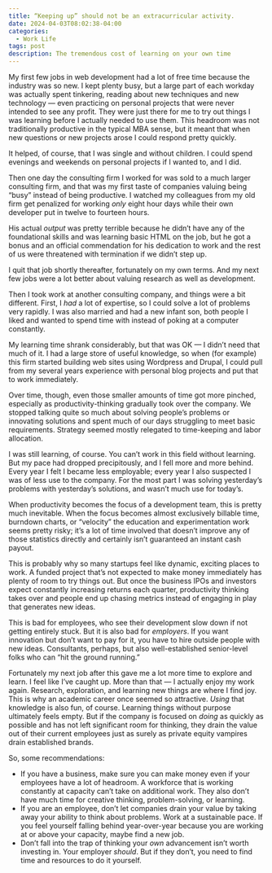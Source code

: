 ```yaml
---
title: “Keeping up” should not be an extracurricular activity.
date: 2024-04-03T08:02:38-04:00
categories:
  - Work Life
tags: post
description: The tremendous cost of learning on your own time
---
```


My first few jobs in web development had a lot of free time because the industry was so new. I kept plenty busy, but a large part of each workday was actually spent tinkering, reading about new techniques and new technology — even practicing on personal projects that were never intended to see any profit. They were just there for me to try out things I was learning before I actually needed to use them. This headroom was not traditionally productive in the typical MBA sense, but it meant that when new questions or new projects arose I could respond pretty quickly.

It helped, of course, that I was single and without children. I could spend evenings and weekends on personal projects if I wanted to, and I did.

Then one day the consulting firm I worked for was sold to a much larger consulting firm, and that was my first taste of companies valuing being “busy” instead of being productive. I watched my colleagues from my old firm get penalized for working _only_ eight hour days while their own developer put in twelve to fourteen hours.

His actual _output_ was pretty terrible because he didn’t have any of the foundational skills and was learning basic HTML on the job, but he got a bonus and an official commendation for his dedication to work and the rest of us were threatened with termination if we didn’t step up.

I quit that job shortly thereafter, fortunately on my own terms. And my next few jobs were a lot better about valuing research as well as development.

Then I took work at another consulting company, and things were a bit different. First, I _had_ a lot of expertise, so I could solve a lot of problems very rapidly. I was also married and had a new infant son, both people I liked and wanted to spend time with instead of poking at a computer constantly.

My learning time shrank considerably, but that was OK — I didn’t need that much of it. I had a large store of useful knowledge, so when (for example) this firm started building web sites using Wordpress and Drupal, I could pull from my several years experience with personal blog projects and put that to work immediately.

Over time, though, even those smaller amounts of time got more pinched, especially as productivity-thinking gradually took over the company. We stopped talking quite so much about solving people’s problems or innovating solutions and spent much of our days struggling to meet basic requirements. Strategy seemed mostly relegated to time-keeping and labor allocation.

I was still learning, of course. You can’t work in this field without learning. But my pace had dropped precipitously, and I fell more and more behind. Every year I felt I became less employable; every year I also suspected I was of less use to the company. For the most part I was solving yesterday’s problems with yesterday’s solutions, and wasn’t much use for today’s.

When productivity becomes the focus of a development team, this is pretty much inevitable. When the focus becomes almost exclusively billable time, burndown charts, or “velocity” the education and experimentation work seems pretty risky; it’s a lot of time involved that doesn’t improve any of those statistics directly and certainly isn’t guaranteed an instant cash payout.

This is probably why so many startups feel like dynamic, exciting places to work. A funded project that’s not expected to make money immediately has plenty of room to try things out. But once the business IPOs and investors expect constantly increasing returns each quarter, productivity thinking takes over and people end up chasing metrics instead of engaging in play that generates new ideas.

This is bad for employees, who see their development slow down if not getting entirely stuck. But it is also bad for _employers_. If you want innovation but don’t want to pay for it, you have to hire outside people with new ideas. Consultants, perhaps, but also well-established senior-level folks who can “hit the ground running.”

Fortunately my next job after this gave me a lot more time to explore and learn. I feel like I’ve caught up. More than that — I actually enjoy my work again. Research, exploration, and learning new things are where I find joy. This is why an academic career once seemed so attractive. *Using* that knowledge is also fun, of course. Learning things without purpose ultimately feels empty. But if the company is focused on *doing* as quickly as possible and has not left significant room for thinking, they drain the value out of their current employees just as surely as private equity vampires drain established brands.

So, some recommendations:

* If you have a business, make sure you can make money even if your employees have a lot of headroom. A workforce that is working constantly at capacity can’t take on additional work. They also don’t have much time for creative thinking, problem-solving, or learning.
* If you are an employee, don’t let companies drain your value by taking away your ability to think about problems. Work at a sustainable pace. If you feel yourself falling behind year-over-year because you are working at or above your capacity, maybe find a new job.
* Don’t fall into the trap of thinking your *own* advancement isn’t worth investing in. Your employer _should_. But if they don’t, you need to find time and resources to do it yourself.


